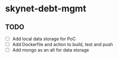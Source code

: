 # skynet-debt-mgmt

## TODO

- [ ] Add local data storage for PoC
- [ ] Add Dockerfile and action to build, test and push
- [ ] Add mongo as an alt for data storage
